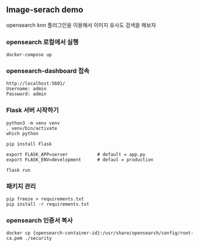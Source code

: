 ## Image-serach demo

opensearch knn 플러그인을 이용해서 이미지 유사도 검색을 해보자


### opensearch 로컬에서 실행
```
docker-compose up
```


### opensearch-dashboard 접속
```
http://localhost:5601/
Username: admin
Password: admin
```

### Flask 서버 시작하기
```
python3 -m venv venv
. venv/bin/activate
which python

pip install Flask
```
```
export FLASK_APP=server           # default = app.py
export FLASK_ENV=development      # defaul = production

flask run
```

### 패키지 관리
```
pip freeze > requirements.txt
pip install -r requirements.txt
```

### opensearch 인증서 복사
```
docker cp {opensearch-container-id}:/usr/share/opensearch/config/root-ca.pem ./security
```
